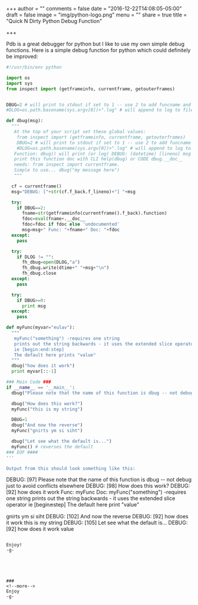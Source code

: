 +++
author = ""
comments = false
date = "2016-12-22T14:08:05-05:00"
draft = false
image = "img/python-logo.png"
menu = ""
share = true
title = "Quick N Dirty Python Debug Function"

+++


Pdb is a great debugger for python but I like to use my own simple debug functions. 
Here is a simple debug function for python which could definitely be improved:

```python
#!/usr/bin/env python

import os
import sys
from inspect import (getframeinfo, currentframe, getouterframes)


DBUG=2 # will print to stdout if set to 1 -- use 2 to add funcname and funcdocs
#DLOG=os.path.basename(sys.argv[0])+".log" # will append to log to file if this is not commented out

def dbug(msg):
  """
   At the top of your script set these global values:
    from inspect import (getframeinfo, currentframe, getouterframes)
    DBUG=2 # will print to stdout if set to 1 -- use 2 to add funcname and funcdocs
    #DLOG=os.path.basename(sys.argv[0])+".log" # will append to log to file if this is not commented out
   Function: dbug() will print (or log) DEBUG: (datetime) [lineno] msg
   print this function doc with CLI help(dbug) or CODE dbug.__doc__
   needs: from inspect import currentframe.
   Simple to use... dbug("my message here")
   """

  cf = currentframe()
  msg="DEBUG: ["+str(cf.f_back.f_lineno)+"] "+msg

  try:
    if DBUG==2:
      fname=str(getframeinfo(currentframe().f_back).function)
      fdoc=eval(fname+.__doc__
      fdoc=fdoc if fdoc else 'undocumented'
      msg=msg+" Func: "+fname+" Doc: "+fdoc
  except:
    pass

  try:
    if DLOG != "":
      fh_dbug=open(DLOG,"a")
      fh_dbug.write(dtime+" "+msg+"\n")
      fh_dbug.close
  except:
    pass

  try:
    if DBUG>=0:
      print msg
  except:
    pass

def myFunc(myvar="eulav"):
  """
   myFunc("something") -requires one string
   prints out the string backwards - it uses the extended slice operator
   ie [begin:end:step]
   The default here prints "value"
  """
  dbug("how does it work")
  print myvar[::-1]

### Main Code ###
if __name__ == '__main__':
  dbug("Please note that the name of this function is dbug -- not debug just to avoid conflicts elsewhere")

  dbug("How does this work?")
  myFunc("this is my string")

  DBUG=1
  dbug("And now the reverse")
  myFunc("gnirts ym si siht")

  dbug("Let see what the default is...")
  myFunc() # reverses the default
### EOF ####
'''

Output from this should look something like this:
```
DEBUG: [97] Please note that the name of this function is dbug -- not debug just to avoid conflicts elsewhere
DEBUG: [98] How does this work?
DEBUG: [92] how does it work Func: myFunc Doc:
   myFunc("something") -requires one string
   prints out the string backwards - it uses the extended slice operator
   ie [begin:end:step]
   The default here print "value"

gnirts ym si siht
DEBUG: [102] And now the reverse
DEBUG: [92] how does it work
this is my string
DEBUG: [105] Let see what the default is...
DEBUG: [92] how does it work
value
```

Enjoy!
-g-





###
<!--more-->
Enjoy
-g-

